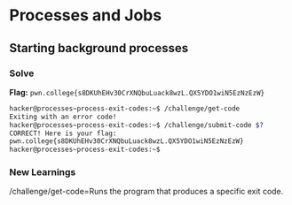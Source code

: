 # Processes and Jobs

## Starting background processes


### Solve
**Flag:** `pwn.college{s8DKUhEHv30CrXNQbuLuack8wzL.QX5YDO1wiN5EzNzEzW}`

```bash
hacker@processes~process-exit-codes:~$ /challenge/get-code
Exiting with an error code!
hacker@processes~process-exit-codes:~$ /challenge/submit-code $?
CORRECT! Here is your flag:
pwn.college{s8DKUhEHv30CrXNQbuLuack8wzL.QX5YDO1wiN5EzNzEzW}
hacker@processes~process-exit-codes:~$ 
```
### New Learnings
/challenge/get-code=Runs the program that produces a specific exit code.
